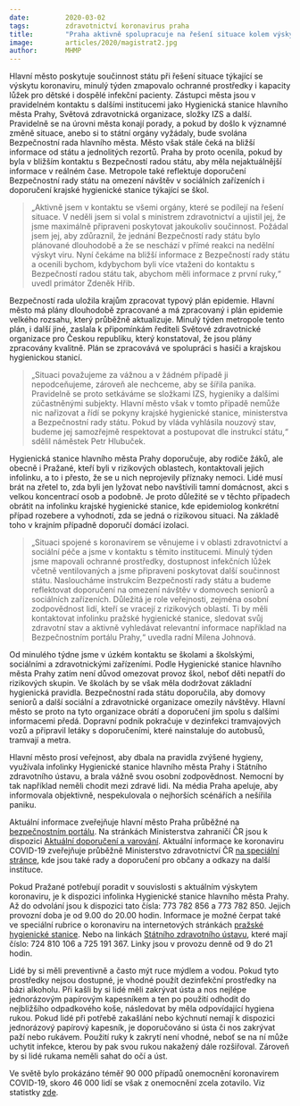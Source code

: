 ```yaml
---
date:         2020-03-02
tags:         zdravotnictví koronavirus praha
title:        "Praha aktivně spolupracuje na řešení situace kolem výskytu koronaviru. Sociálním zařízením doporučí omezení návštěv"
image: 	      articles/2020/magistrat2.jpg
author:       MHMP
---
```


Hlavní město poskytuje součinnost státu při řešení situace týkající se výskytu koronaviru, minulý týden zmapovalo ochranné prostředky i kapacity lůžek pro dětské i dospělé infekční pacienty. Zástupci města jsou v pravidelném kontaktu s dalšími institucemi jako Hygienická stanice hlavního města Prahy, Světová zdravotnická organizace, složky IZS a další. Pravidelně se na úrovni města konají porady, a pokud by došlo k významné změně situace, anebo si to státní orgány vyžádaly, bude svolána Bezpečnostní rada hlavního města. Město však stále čeká na bližší informace od státu a jednolitých rezortů. Praha by proto ocenila, pokud by byla v bližším kontaktu s Bezpečností radou státu, aby měla nejaktuálnější informace v reálném čase. Metropole také reflektuje doporučení Bezpečnostní rady státu na omezení návštěv v sociálních zařízeních i doporučení krajské hygienické stanice týkající se škol.

> „Aktivně jsem v kontaktu se všemi orgány, které se podílejí na řešení situace. V neděli jsem si volal s ministrem zdravotnictví a ujistil jej, že jsme maximálně připraveni poskytovat jakoukoliv součinnost. Požádal jsem jej, aby zdůraznil, že jednání Bezpečností rady státu bylo plánované dlouhodobě a že se neschází v přímé reakci na nedělní výskyt viru. Nyní čekáme na bližší informace z Bezpečností rady státu a ocenili bychom, kdybychom byli více vtaženi do kontaktu s Bezpečností radou státu tak, abychom měli informace z první ruky,“ uvedl primátor Zdeněk Hřib.

Bezpečností rada uložila krajům zpracovat typový plán epidemie. Hlavní město má plány dlouhodobě zpracované a má zpracovaný i plán epidemie velkého rozsahu, který průběžně aktualizuje. Minulý týden metropole tento plán, i další jiné, zaslala k připomínkám řediteli Světové zdravotnické organizace pro Českou republiku, který konstatoval, že jsou plány zpracovány kvalitně. Plán se zpracovává ve spolupráci s hasiči a krajskou hygienickou stanicí.

> „Situaci považujeme za vážnou a v žádném případě ji nepodceňujeme, zároveň ale nechceme, aby se šířila panika. Pravidelně se proto setkáváme se složkami IZS, hygieniky a dalšími zúčastněnými subjekty. Hlavní město však v tomto případě nemůže nic nařizovat a řídí se pokyny krajské hygienické stanice, ministerstva a Bezpečnostní rady státu. Pokud by vláda vyhlásila nouzový stav, budeme jej samozřejmě respektovat a postupovat dle instrukcí státu,“ sdělil náměstek Petr Hlubuček. 

Hygienická stanice hlavního města Prahy doporučuje, aby rodiče žáků, ale obecně i Pražané, kteří byli v rizikových oblastech, kontaktovali jejich infolinku, a to i přesto, že se u nich neprojevily příznaky nemoci. Lidé musí brát na zřetel to, zda byli jen lyžovat nebo navštívili tamní domácnost, akci s velkou koncentrací osob a podobně. Je proto důležité se v těchto případech obrátit na infolinku krajské hygienické stanice, kde epidemiolog konkrétní případ rozebere a vyhodnotí, zda se jedná o rizikovou situaci. Na základě toho v krajním případně doporučí domácí izolaci.

> „Situaci spojené s koronavirem se věnujeme i v oblasti zdravotnictví a sociální péče a jsme v kontaktu s těmito institucemi. Minulý týden jsme mapovali ochranné prostředky, dostupnost infekčních lůžek včetně ventilovaných a jsme připraveni poskytovat další součinnost státu. Nasloucháme instrukcím Bezpečností rady státu a budeme reflektovat doporučení na omezení návštěv v domovech seniorů a sociálních zařízeních. Důležitá je role veřejnosti, zejména osobní zodpovědnost lidí, kteří se vracejí z rizikových oblastí. Ti by měli kontaktovat infolinku pražské hygienické stanice, sledovat svůj zdravotní stav a aktivně vyhledávat relevantní informace například na Bezpečnostním portálu Prahy,“ uvedla radní Milena Johnová.

Od minulého týdne jsme v úzkém kontaktu se školami a školskými, sociálními a zdravotnickými zařízeními. Podle Hygienické stanice hlavního města Prahy zatím není důvod omezovat provoz škol, neboť děti nepatří do rizikových skupin. Ve školách by se však měla dodržovat základní hygienická pravidla. Bezpečnostní rada státu doporučila, aby domovy seniorů a další sociální a zdravotnické organizace omezily návštěvy. Hlavní město se proto na tyto organizace obrátí a doporučení jim spolu s dalšími informacemi předá. Dopravní podnik pokračuje v dezinfekci tramvajových vozů a připravil letáky s doporučeními, které nainstaluje do autobusů, tramvají a metra.

Hlavní město prosí veřejnost, aby dbala na pravidla zvýšené hygieny, využívala infolinky Hygienické stanice hlavního města Prahy i Státního zdravotního ústavu, a brala vážně svou osobní zodpovědnost. Nemocní by tak například neměli chodit mezi zdravé lidi. Na média Praha apeluje, aby informovala objektivně, nespekulovala o nejhorších scénářích a nešířila paniku. 

Aktuální informace zveřejňuje hlavní město Praha průběžné na [bezpečnostním portálu](https://bezpecnost.praha.eu/). Na stránkách Ministerstva zahraničí ČR jsou k dispozici [Aktuální doporučení a varování](https://www.mzv.cz/jnp/cz/cestujeme/aktualni_doporuceni_a_varovani/index.html?zn=A-B). Aktuální informace ke koronaviru COVID-19 zveřejňuje průběžně Ministerstvo zdravotnictví ČR [na speciální stránce](http://www.mzcr.cz/dokumenty/koronavirus-2019-ncov-informace-pro-obcany_18432_4122_1.html), kde jsou také rady a doporučení pro občany a odkazy na další instituce.

Pokud Pražané potřebují poradit v souvislosti s aktuálním výskytem koronaviru, je k dispozici infolinka Hygienické stanice hlavního města Prahy. Až do odvolání jsou k dispozici tato čísla: 773 782 856 a 773 782 850. Jejich provozní doba je od 9.00 do 20.00 hodin. Informace je možné čerpat také ve speciální rubrice o koronaviru na internetových stránkách [pražské hygienické stanice](http://www.hygpraha.cz/obsah/koronavirus_506_1.html). Nebo na linkách [Státního zdravotního ústavu](http://szu.cz/tema/krizove-situace/2019-ncov-novy-koronavirus-wu-chan), které mají číslo: 724 810 106 a 725 191 367. Linky jsou v provozu denně od 9 do 21 hodin.

Lidé by si měli preventivně a často mýt ruce mýdlem a vodou. Pokud tyto prostředky nejsou dostupné, je vhodné použít dezinfekční prostředky na bázi alkoholu. Při kašli by si lidé měli zakrývat ústa a nos nejlépe jednorázovým papírovým kapesníkem a ten po použití odhodit do nejbližšího odpadkového koše, následovat by měla odpovídající hygiena rukou. Pokud lidé při potřebě zakašlání nebo kýchnutí nemají k dispozici jednorázový papírový kapesník, je doporučováno si ústa či nos zakrývat paží nebo rukávem. Použití ruky k zakrytí není vhodné, neboť se na ní může uchytit infekce, kterou by pak svou rukou nakažený dále rozšiřoval. Zároveň by si lidé rukama neměli sahat do očí a úst.

Ve světě bylo prokázáno téměř 90 000 případů onemocnění koronavirem COVID-19, skoro 46 000 lidí se však z onemocnění zcela zotavilo. Viz statistky [zde](https://www.worldometers.info/coronavirus/?fbclid=IwAR2aipyHpEAoExvhLcxboEO14dadL8U9YXVztIOYiQATkcZ0DduQN1MJkZU).
